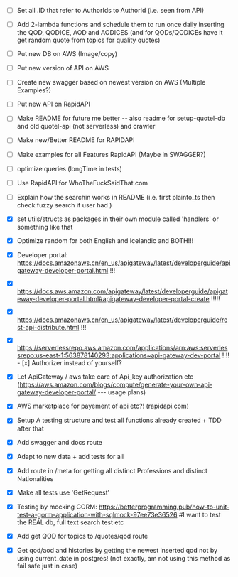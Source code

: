 

- [ ] Set all .ID that refer to AuthorIds to AuthorId (i.e. seen from API)
- [ ] Add 2-lambda functions and schedule them to run once daily inserting the QOD, QODICE, AOD and AODICES (and for QODs/QODICEs have it get random quote from topics for quality quotes)
- [ ] Put new DB on AWS (Image/copy)
- [ ] Put new version of API on AWS
- [ ] Create new swagger based on newest version on AWS (Multiple Examples?)
- [ ] Put new API on RapidAPI
- [ ] Make README for future me better -- also readme for setup-quotel-db and old quotel-api (not serverless) and crawler
- [ ] Make new/Better README for RAPIDAPI
- [ ] Make examples for all Features RapidAPI (Maybe in SWAGGER?)
- [ ] optimize queries (longTime in tests)
- [ ] Use RapidAPI for WhoTheFuckSaidThat.com


- [ ] Explain how the searchin works in README (i.e. first plainto_ts then check fuzzy search if user had )


- [x] set utils/structs as packages in their own module called 'handlers' or something like that
- [x] Optimize random for both English and Icelandic and BOTH!!!
- [x] Developer portal: https://docs.amazonaws.cn/en_us/apigateway/latest/developerguide/apigateway-developer-portal.html !!!
- [x] https://docs.aws.amazon.com/apigateway/latest/developerguide/apigateway-developer-portal.html#apigateway-developer-portal-create !!!!!
- [x] https://docs.amazonaws.cn/en_us/apigateway/latest/developerguide/rest-api-distribute.html !!!
- [x] https://serverlessrepo.aws.amazon.com/applications/arn:aws:serverlessrepo:us-east-1:563878140293:applications~api-gateway-dev-portal !!!! 
- [x] Authorizer instead of yourself?
- [x] Let ApiGateway / aws take care of Api_key authorization etc (https://aws.amazon.com/blogs/compute/generate-your-own-api-gateway-developer-portal/ --- usage plans)
- [x] AWS marketplace for payement of api etc?! (rapidapi.com)
- [x] Setup A testing structure and test all functions already created + TDD after that
- [x] Add swagger and docs route
- [x] Adapt to new data + add tests for all
- [x] Add route in /meta for getting all distinct Professions and distinct Nationalities
- [x] Make all tests use 'GetRequest'
- [x] Testing by mocking GORM: https://betterprogramming.pub/how-to-unit-test-a-gorm-application-with-sqlmock-97ee73e36526  #I want to test the REAL db, full text search test etc
- [x] Add get QOD for topics to /quotes/qod route
- [x] Get qod/aod and histories by getting the newest inserted qod not by using current_date in postgres! (not exactly, am not using this method as fail safe just in case)
 



